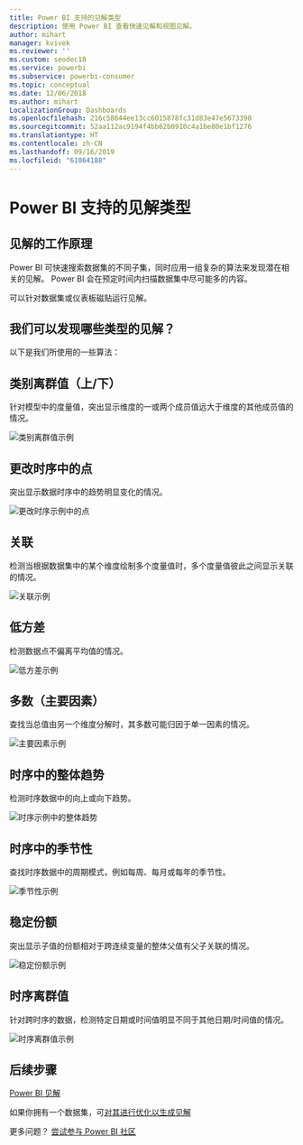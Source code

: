 ```yaml
---
title: Power BI 支持的见解类型
description: 使用 Power BI 查看快速见解和视图见解。
author: mihart
manager: kvivek
ms.reviewer: ''
ms.custom: seodec18
ms.service: powerbi
ms.subservice: powerbi-consumer
ms.topic: conceptual
ms.date: 12/06/2018
ms.author: mihart
LocalizationGroup: Dashboards
ms.openlocfilehash: 216c58644ee13cc6015878fc31d83e47e5673398
ms.sourcegitcommit: 52aa112ac9194f4bb62b0910c4a1be80e1bf1276
ms.translationtype: HT
ms.contentlocale: zh-CN
ms.lasthandoff: 09/16/2019
ms.locfileid: "61064188"
---
```

# <a name="types-of-insights-supported-by-power-bi"></a>Power BI 支持的见解类型
## <a name="how-does-insights-work"></a>见解的工作原理
Power BI 可快速搜索数据集的不同子集，同时应用一组复杂的算法来发现潜在相关的见解。 Power BI 会在预定时间内扫描数据集中尽可能多的内容。

可以针对数据集或仪表板磁贴运行见解。   

## <a name="what-types-of-insights-can-we-find"></a>我们可以发现哪些类型的见解？
以下是我们所使用的一些算法：

## <a name="category-outliers-topbottom"></a>类别离群值（上/下）
针对模型中的度量值，突出显示维度的一或两个成员值远大于维度的其他成员值的情况。  

![类别离群值示例](./media/end-user-insight-types/pbi_auto_insight_types_category_outliers.png)

## <a name="change-points-in-a-time-series"></a>更改时序中的点
突出显示数据时序中的趋势明显变化的情况。

![更改时序示例中的点](./media/end-user-insight-types/pbi_auto_insight_types_changepoint.png)

## <a name="correlation"></a>关联
检测当根据数据集中的某个维度绘制多个度量值时，多个度量值彼此之间显示关联的情况。

![关联示例](./media/end-user-insight-types/pbi_auto_insight_types_correlation.png)

## <a name="low-variance"></a>低方差
检测数据点不偏离平均值的情况。

![低方差示例](./media/end-user-insight-types/power-bi-low-variance.png)

## <a name="majority-major-factors"></a>多数（主要因素）
查找当总值由另一个维度分解时，其多数可能归因于单一因素的情况。  

![主要因素示例](./media/end-user-insight-types/pbi_auto_insight_types_majority.png)

## <a name="overall-trends-in-time-series"></a>时序中的整体趋势
检测时序数据中的向上或向下趋势。

![时序示例中的整体趋势](./media/end-user-insight-types/pbi_auto_insight_types_trend.png)

## <a name="seasonality-in-time-series"></a>时序中的季节性
查找时序数据中的周期模式，例如每周、每月或每年的季节性。

![季节性示例](./media/end-user-insight-types/pbi_auto_insight_types_seasonality_new.png)

## <a name="steady-share"></a>稳定份额
突出显示子值的份额相对于跨连续变量的整体父值有父子关联的情况。

![稳定份额示例](./media/end-user-insight-types/pbi_auto_insight_types_steadyshare.png)

## <a name="time-series-outliers"></a>时序离群值
针对跨时序的数据，检测特定日期或时间值明显不同于其他日期/时间值的情况。

![时序离群值示例](./media/end-user-insight-types/pbi_auto_insight_types_time_series_outliers.png)

## <a name="next-steps"></a>后续步骤
[Power BI 见解](end-user-insights.md)

如果你拥有一个数据集，可[对其进行优化以生成见解](../service-insights-optimize.md)

更多问题？ [尝试参与 Power BI 社区](http://community.powerbi.com/)


